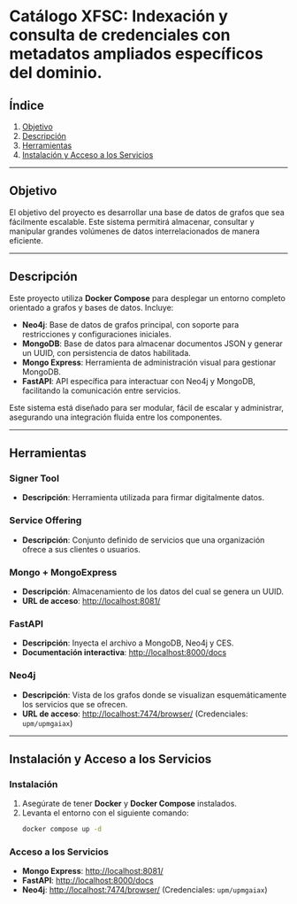 # Catálogo XFSC: Indexación y consulta de credenciales con metadatos ampliados específicos del dominio.

## Índice
1. [Objetivo](#objetivo)
2. [Descripción](#descripcion)
3. [Herramientas](#herramientas)
4. [Instalación y Acceso a los Servicios](#instalacion-y-acceso-a-los-servicios)

---

## Objetivo
El objetivo del proyecto es desarrollar una base de datos de grafos que sea fácilmente escalable. Este sistema permitirá almacenar, consultar y manipular grandes volúmenes de datos interrelacionados de manera eficiente.

---

## Descripción
Este proyecto utiliza **Docker Compose** para desplegar un entorno completo orientado a grafos y bases de datos. Incluye:

- **Neo4j**: Base de datos de grafos principal, con soporte para restricciones y configuraciones iniciales.
- **MongoDB**: Base de datos para almacenar documentos JSON y generar un UUID, con persistencia de datos habilitada.
- **Mongo Express**: Herramienta de administración visual para gestionar MongoDB.
- **FastAPI**: API específica para interactuar con Neo4j y MongoDB, facilitando la comunicación entre servicios.

Este sistema está diseñado para ser modular, fácil de escalar y administrar, asegurando una integración fluida entre los componentes.

---

## Herramientas

### Signer Tool
- **Descripción**: Herramienta utilizada para firmar digitalmente datos.

### Service Offering
- **Descripción**: Conjunto definido de servicios que una organización ofrece a sus clientes o usuarios.

### Mongo + MongoExpress
- **Descripción**: Almacenamiento de los datos del cual se genera un UUID.
- **URL de acceso**: [http://localhost:8081/](http://localhost:8081/)

### FastAPI
- **Descripción**: Inyecta el archivo a MongoDB, Neo4j y CES.
- **Documentación interactiva**: [http://localhost:8000/docs](http://localhost:8000/docs)

### Neo4j
- **Descripción**: Vista de los grafos donde se visualizan esquemáticamente los servicios que se ofrecen.
- **URL de acceso**: [http://localhost:7474/browser/](http://localhost:7474/browser/) (Credenciales: `upm/upmgaiax`)

---

## Instalación y Acceso a los Servicios

### Instalación
1. Asegúrate de tener **Docker** y **Docker Compose** instalados.
2. Levanta el entorno con el siguiente comando:
   ```bash
   docker compose up -d
   ```

### Acceso a los Servicios
- **Mongo Express**: [http://localhost:8081/](http://localhost:8081/)
- **FastAPI**: [http://localhost:8000/docs](http://localhost:8000/docs)
- **Neo4j**: [http://localhost:7474/browser/](http://localhost:7474/browser/) (Credenciales: `upm/upmgaiax`)
